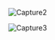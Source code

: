 ![Capture2](https://github.com/KayChicken/React-Infinite-Scrolling-TS/assets/105989236/e3ee3ac4-d6a8-4f6e-bae9-a23ad161db94)

![Capture3](https://github.com/KayChicken/React-Infinite-Scrolling-TS/assets/105989236/7888774d-09e9-4233-845c-24f453bf7442)
